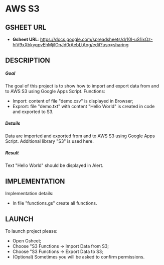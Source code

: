 AWS S3
======


GSHEET URL
----------

* **Gsheet URL**: https://docs.google.com/spreadsheets/d/10I-uS1ixOz-hiV9xXbkyqpvEhMjilOnJd0rAebLtAog/edit?usp=sharing


DESCRIPTION
-----------

##### Goal
The goal of this project is to show how to import and export data from and to AWS S3 using Google Apps Script. Functions:
- Import: content of file "demo.csv" is displayed in Browser;
- Exprort: file "demo.txt" with content "Hello World" is created in code and exported to S3. 

##### Details
Data are imported and exported from and to AWS S3 using Google Apps Script. Additional library "S3" is used here.

##### Result 
Text "Hello World" should be displayed in Alert.


IMPLEMENTATION
--------------

Implementation details:
* In file "functions.gs" create all functions.
  

LAUNCH
------

To launch project please:
* Open Gsheet;
* Choose "S3 Functions -> Import Data from S3;
* Choose "S3 Functions -> Export Data to S3;
* (Optional) Sometimes you will be asked to confirm permissions.